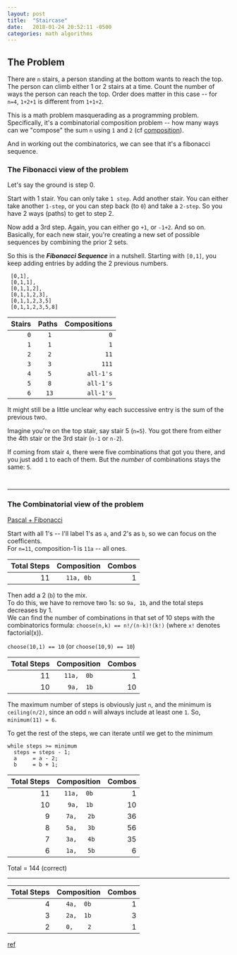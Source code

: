 ```yaml
---
layout: post
title:  "Staircase"
date:   2018-01-24 20:52:11 -0500
categories: math algorithms
---
```

## The Problem

There are `n` stairs, a person standing at the bottom wants to reach the top. The person can climb either 1 or 2 stairs at a time. Count the number of ways the person can reach the top. Order does matter in this case -- for `n=4`, `1+2+1` is different from `1+1+2`.

This is a math problem masquerading as a programming problem. Specifically, it's a combinatorial composition problem -- how many ways can we "compose" the sum `n` using `1` and `2` (cf [composition](http://mathworld.wolfram.com/Composition.html)).

And in working out the combinatorics, we can see that it's a fibonacci sequence.

### The Fibonacci view of the problem

Let's say the ground is step 0.

Start with 1 stair. You can only take `1 step`. Add another stair. You can either take another `1-step`, or you can step back (to `0`) and take a `2-step`. So you have 2 ways (paths) to get to step 2.

Now add a 3rd step. Again, you can either go `+1`, or `-1+2`. And so on. Basically, for each new stair, you're creating a new set of possible sequences by combining the prior 2 sets.

So this is the _**Fibonacci Sequence**_ in a nutshell. Starting with `[0,1]`, you keep adding entries by adding the 2 previous numbers.
```
 [0,1],
 [0,1,1],
 [0,1,1,2],
 [0,1,1,2,3],
 [0,1,1,2,3,5]
 [0,1,1,2,3,5,8]
```

Stairs  | Paths  | Compositions
------: | :----: | ------:
`0`     | ` 1`    | `0`||
`1`     | ` 1`    | `1`||
`2`     | ` 2`    | `11` | | `2`
`3`     | ` 3`    | `111` | `21, 12`|
`4`     | ` 5`    | `all-1's` | `112, 121, 211` | `22`
`5`     | ` 8`    | `all-1's` | `1112, 1121, 1211, 2111,` <br> `221, 212, 122` |
`6`     | ` 13`    | `all-1's` | `mix of 1s and 2s` | `all-2's`

It might still be a little unclear why each successive entry is the sum of the previous two.

Imagine you're on the top stair, say stair 5 (`n=5`). You got there from either the 4th stair or the 3rd stair (`n-1` or `n-2`).

If coming from stair `4`, there were five combinations that got you there, and you just add `1` to each of them. But the *number* of combinations stays the same: `5`.

<script src="https://gist.github.com/tpatrickmcdermott/64416f41334c879bd6f2f730379c715c.js"></script>

<hr style="margin-top: 3em">

### The Combinatorial view of the problem

[Pascal + Fibonacci](https://www.goldennumber.net/pascals-triangle/)

Start with all 1's -- I'll label 1's as `a`, and 2's as `b`, so we can focus on the coefficents. <br>
For `n=11`, composition-1 is `11a` -- all ones.

Total Steps | Composition | Combos
----------: | :---------: | ------:
11          | `11a, 0b`       | 1

Then add a 2 (`b`) to the mix. <br>
To do this, we have to remove two 1s: so `9a, 1b`, and the total steps decreases by 1. <br>
We can find the number of combinations in that set of 10 steps with the combinatorics formula: `choose(n,k) == n!/(n-k)!(k!)` (where `x!` denotes factorial(x)).

`choose(10,1) == 10` (or `choose(10,9) == 10`)

Total Steps | Composition | Combos
----------: | :---------: | ------:
11          | `11a,  0b`  | 1
10          | ` 9a,  1b`  | 10

The maximum number of steps is obviously just `n`, and the minimum is `ceiling(n/2)`, since an odd `n` will always include at least one `1`. So,  `minimum(11) = 6`.

To get the rest of the steps, we can iterate until we get to the minimum
```
while steps >= minimum
  steps = steps - 1;
  a     = a - 2;
  b     = b + 1;
```

Total Steps | Composition | Combos
----------: | :---------: | ------:
11          | `11a,  0b`    |  1
10          | ` 9a,  1b`    | 10
9           | ` 7a,   2b`   | 36
8           | ` 5a,   3b`   | 56
7           | ` 3a,   4b`   | 35
6           | ` 1a,   5b`   |  6

Total = 144 (correct)

---

Total Steps | Composition | Combos
----------: | :---------: | ------:
4           | `4a,  0b`    |  1
3           | `2a,  1b`    |  3
2           | `0,    2`    |  1

<!-- ---

Total Steps | Composition | Combos
----------: | :---------: | ------:
6           | `6,  0`    |  1
5           | `4,  1`    |  5
4           | `2,  2`    |  6
3           | `0,  3`    |  1

---

stairs = 7 : steps = 21 (correct)

Total Steps | Composition | Combos
----------: | :---------: | ------:
7           | `7,  0`    |  1
6           | `5,  1`    |  6
5           | `3,  2`    |  10
4           | `1,  3`    |  4

--- -->

[ref](http://mathworld.wolfram.com/Composition.html)
